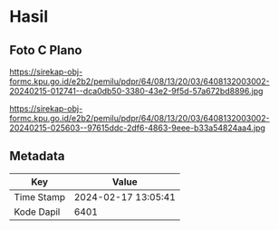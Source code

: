 # Hasil

## Foto C Plano

https://sirekap-obj-formc.kpu.go.id/e2b2/pemilu/pdpr/64/08/13/20/03/6408132003002-20240215-012741--dca0db50-3380-43e2-9f5d-57a672bd8896.jpg

https://sirekap-obj-formc.kpu.go.id/e2b2/pemilu/pdpr/64/08/13/20/03/6408132003002-20240215-025603--97615ddc-2df6-4863-9eee-b33a54824aa4.jpg


## Metadata

| Key        | Value               |
| ---------- | ------------------- |
| Time Stamp | 2024-02-17 13:05:41 |
| Kode Dapil | 6401                |



